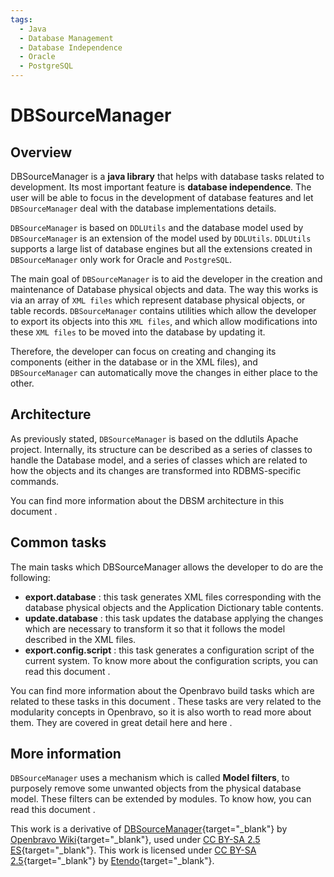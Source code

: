```yaml
---
tags: 
  - Java
  - Database Management
  - Database Independence
  - Oracle
  - PostgreSQL
---
```


#  DBSourceManager
  
  
##  Overview

DBSourceManager is a **java library** that helps with database tasks related to development. Its most important feature is **database independence**. The user will be able to focus in the development of database features and let `DBSourceManager` deal with the database implementations details.

`DBSourceManager` is based on `DDLUtils` and the database model used by `DBSourceManager` is an extension of the model used by `DDLUtils`. `DDLUtils` supports a large list of database engines but all the extensions created in `DBSourceManager` only work for Oracle and `PostgreSQL`.

The main goal of `DBSourceManager` is to aid the developer in the creation and maintenance of Database physical objects and data. The way this works is via an array of `XML files` which represent database physical objects, or table records. `DBSourceManager` contains utilities which allow the developer to
export its objects into this `XML files`, and which allow modifications into these `XML files` to be moved into the database by updating it.

Therefore, the developer can focus on creating and changing its components (either in the database or in the XML files), and `DBSourceManager` can automatically move the changes in either place to the other.

##  Architecture

As previously stated, `DBSourceManager` is based on the ddlutils Apache project.
Internally, its structure can be described as a series of classes to handle the Database model, and a series of classes which are related to how the objects and its changes are transformed into RDBMS-specific commands.

You can find more information about the DBSM architecture in  this document  .

##  Common tasks

The main tasks which DBSourceManager allows the developer to do are the following:

  * **export.database** : this task generates XML files corresponding with the database physical objects and the Application Dictionary table contents. 
  * **update.database** : this task updates the database applying the changes which are necessary to transform it so that it follows the model described in the XML files. 
  * **export.config.script** : this task generates a configuration script of the current system. To know more about the configuration scripts, you can read  this document  . 

You can find more information about the Openbravo build tasks which are related to these tasks in  this document  . These tasks are very related to the modularity concepts in Openbravo, so it is also worth to read more about them. They are covered in great detail  here  and  here  .

##  More information

`DBSourceManager` uses a mechanism which is called **Model filters**, to purposely remove some unwanted objects from the physical database model. These filters can be extended by modules. To know how, you can read  this document  .



This work is a derivative of [DBSourceManager](http://wiki.openbravo.com/wiki/DBSourceManager){target="\_blank"} by [Openbravo Wiki](http://wiki.openbravo.com/wiki/Welcome_to_Openbravo){target="\_blank"}, used under [CC BY-SA 2.5 ES](https://creativecommons.org/licenses/by-sa/2.5/es/){target="\_blank"}. This work is licensed under [CC BY-SA 2.5](https://creativecommons.org/licenses/by-sa/2.5/){target="\_blank"} by [Etendo](https://etendo.software){target="\_blank"}.

